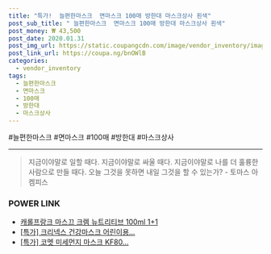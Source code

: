 ```yaml
--- 
title: "특가!  늘편한마스크  면마스크 100매 방한대 마스크상사 흰색" 
post_sub_title: " 늘편한마스크  면마스크 100매 방한대 마스크상사 흰색" 
post_money: ₩ 43,500 
post_date: 2020.01.31 
post_img_url: https://static.coupangcdn.com/image/vendor_inventory/images/2017/10/18/7/5/52852486-fe97-4203-87d7-eb47feb13050.jpg 
post_link_url: https://coupa.ng/bnOWlB 
categories: 
  - vendor_inventory 
tags: 
  - 늘편한마스크 
  - 면마스크 
  - 100매 
  - 방한대 
  - 마스크상사 
--- 
```

  #늘편한마스크 #면마스크 #100매 #방한대 #마스크상사 
<hr> 

> 지금이야말로 일할 때다. 지금이야말로 싸울 때다. 지금이야말로 나를 더 훌륭한 사람으로 만들 때다. 오늘 그것을 못하면 내일 그것을 할 수 있는가? - 토마스 아켐피스 


### POWER LINK

* <a href="https://blog.naver.com/sakai111/221784683524" target="_blank">캐롤프랑크 마스끄 크렘 뉴트리티브 100ml 1+1</a>
* <a href="https://blog.naver.com/santokki14/221790254922" target="_blank">[특가] 크리넥스 건강마스크 어린이용...</a>
* <a href="https://blog.naver.com/an0733/221791439932" target="_blank">[특가] 코멧 미세먼지 마스크 KF80...</a>
